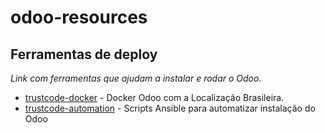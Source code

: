 # odoo-resources



## Ferramentas de deploy

*Link com ferramentas que ajudam a instalar e rodar o Odoo.*

* [trustcode-docker](https://github.com/Trust-Code/docker-odoo) - Docker Odoo com a Localização Brasileira.
* [trustcode-automation](hhttps://github.com/Trust-Code/odoo-automation) - Scripts Ansible para automatizar instalação do Odoo



